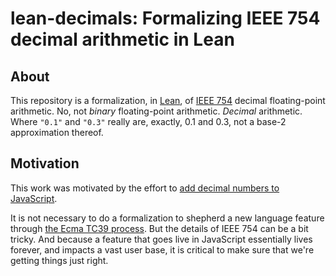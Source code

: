 # lean-decimals: Formalizing IEEE 754 decimal arithmetic in Lean

## About

This repository is a formalization, in [Lean](https://lean-lang.org), of [IEEE 754](https://en.wikipedia.org/wiki/IEEE_754#2019) decimal floating-point arithmetic. No, not _binary_ floating-point arithmetic. _Decimal_ arithmetic. Where `"0.1"` and `"0.3"` really are, exactly, 0.1 and 0.3, not a base-2 approximation thereof.

## Motivation

This work was motivated by the effort to [add decimal numbers to JavaScript](https://github.com/tc39/proposal-decimal).

It is not necessary to do a formalization to shepherd a new language feature through [the Ecma TC39 process](https://tc39.es/process-document/). But the details of IEEE 754 can be a bit tricky. And because a feature that goes live in JavaScript essentially lives forever, and impacts a vast user base, it is critical to make sure that we're getting things just right.
